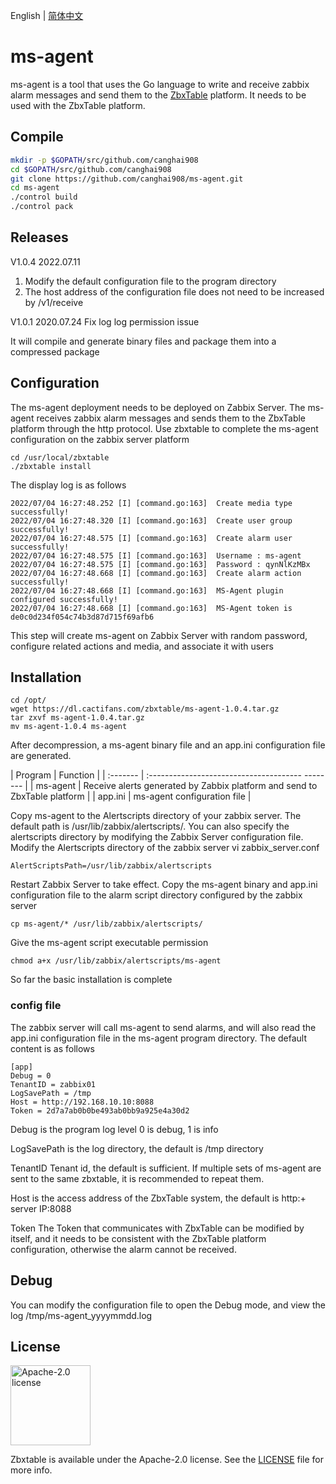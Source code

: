 English | [简体中文](./README.zh-CN.md)

# ms-agent

ms-agent is a tool that uses the Go language to write and receive zabbix alarm messages and send them to the [ZbxTable](https://github.com/canghai908/zbxtable) platform. It needs to be used with the ZbxTable platform.

## Compile

``` bash
mkdir -p $GOPATH/src/github.com/canghai908
cd $GOPATH/src/github.com/canghai908
git clone https://github.com/canghai908/ms-agent.git
cd ms-agent
./control build
./control pack
```

## Releases
V1.0.4
2022.07.11
1. Modify the default configuration file to the program directory
2. The host address of the configuration file does not need to be increased by /v1/receive


V1.0.1
2020.07.24 Fix log log permission issue

It will compile and generate binary files and package them into a compressed package

## Configuration

The ms-agent deployment needs to be deployed on Zabbix Server. The ms-agent receives zabbix alarm messages and sends them to the ZbxTable platform through the http protocol. Use zbxtable to complete the ms-agent configuration on the zabbix server platform

``` 
cd /usr/local/zbxtable
./zbxtable install
```

The display log is as follows

``` 
2022/07/04 16:27:48.252 [I] [command.go:163]  Create media type successfully!
2022/07/04 16:27:48.320 [I] [command.go:163]  Create user group successfully!
2022/07/04 16:27:48.575 [I] [command.go:163]  Create alarm user successfully!
2022/07/04 16:27:48.575 [I] [command.go:163]  Username : ms-agent
2022/07/04 16:27:48.575 [I] [command.go:163]  Password : qynNlKzMBx
2022/07/04 16:27:48.668 [I] [command.go:163]  Create alarm action successfully!
2022/07/04 16:27:48.668 [I] [command.go:163]  MS-Agent plugin configured successfully!
2022/07/04 16:27:48.668 [I] [command.go:163]  MS-Agent token is de0c0d234f054c74b3d87d715f69afb6
```

This step will create ms-agent on Zabbix Server with random password, configure related actions and media, and associate it with users

## Installation
````
cd /opt/
wget https://dl.cactifans.com/zbxtable/ms-agent-1.0.4.tar.gz
tar zxvf ms-agent-1.0.4.tar.gz
mv ms-agent-1.0.4 ms-agent
````

After decompression, a ms-agent binary file and an app.ini configuration file are generated.

| Program | Function |
| :------- | :-------------------------------------- -------- |
| ms-agent | Receive alerts generated by Zabbix platform and send to ZbxTable platform |
| app.ini | ms-agent configuration file |

Copy ms-agent to the Alertscripts directory of your zabbix server. The default path is /usr/lib/zabbix/alertscripts/. You can also specify the alertscripts directory by modifying the Zabbix Server configuration file.
Modify the Alertscripts directory of the zabbix server
vi zabbix_server.conf

````
AlertScriptsPath=/usr/lib/zabbix/alertscripts
````

Restart Zabbix Server to take effect.
Copy the ms-agent binary and app.ini configuration file to the alarm script directory configured by the zabbix server

````
cp ms-agent/* /usr/lib/zabbix/alertscripts/
````

Give the ms-agent script executable permission

````
chmod a+x /usr/lib/zabbix/alertscripts/ms-agent
````

So far the basic installation is complete

### config file
The zabbix server will call ms-agent to send alarms, and will also read the app.ini configuration file in the ms-agent program directory. The default content is as follows

````
[app]
Debug = 0
TenantID = zabbix01
LogSavePath = /tmp
Host = http://192.168.10.10:8088
Token = 2d7a7ab0b0be493ab0bb9a925e4a30d2
````

Debug is the program log level 0 is debug, 1 is info

LogSavePath is the log directory, the default is /tmp directory

TenantID Tenant id, the default is sufficient. If multiple sets of ms-agent are sent to the same zbxtable, it is recommended to repeat them.

Host is the access address of the ZbxTable system, the default is http:+ server IP:8088

Token The Token that communicates with ZbxTable can be modified by itself, and it needs to be consistent with the ZbxTable platform configuration, otherwise the alarm cannot be received.

## Debug

You can modify the configuration file to open the Debug mode, and view the log /tmp/ms-agent_yyyymmdd.log

## License

<img alt="Apache-2.0 license" src="https://s3-gz01.didistatic.com/n9e-pub/image/apache.jpeg" width="128">

Zbxtable is available under the Apache-2.0 license. See the [LICENSE](LICENSE) file for more info.
